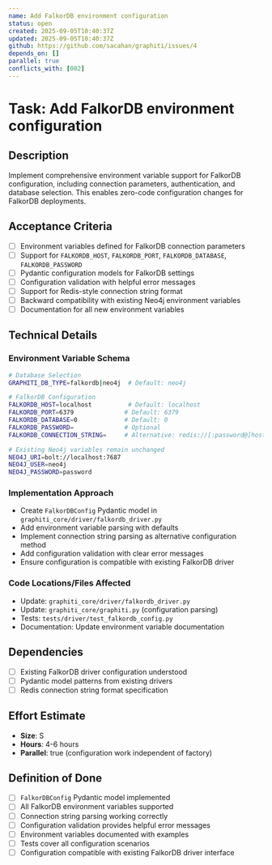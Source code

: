 ```yaml
---
name: Add FalkorDB environment configuration
status: open
created: 2025-09-05T10:40:37Z
updated: 2025-09-05T10:40:37Z
github: https://github.com/sacahan/graphiti/issues/4
depends_on: []
parallel: true
conflicts_with: [002]
---
```


# Task: Add FalkorDB environment configuration

## Description

Implement comprehensive environment variable support for FalkorDB configuration, including connection parameters, authentication, and database selection. This enables zero-code configuration changes for FalkorDB deployments.

## Acceptance Criteria

- [ ] Environment variables defined for FalkorDB connection parameters
- [ ] Support for `FALKORDB_HOST`, `FALKORDB_PORT`, `FALKORDB_DATABASE`, `FALKORDB_PASSWORD`
- [ ] Pydantic configuration models for FalkorDB settings
- [ ] Configuration validation with helpful error messages
- [ ] Support for Redis-style connection string format
- [ ] Backward compatibility with existing Neo4j environment variables
- [ ] Documentation for all new environment variables

## Technical Details

### Environment Variable Schema

```bash
# Database Selection
GRAPHITI_DB_TYPE=falkordb|neo4j  # Default: neo4j

# FalkorDB Configuration
FALKORDB_HOST=localhost          # Default: localhost
FALKORDB_PORT=6379              # Default: 6379
FALKORDB_DATABASE=0             # Default: 0
FALKORDB_PASSWORD=              # Optional
FALKORDB_CONNECTION_STRING=     # Alternative: redis://[:password@]host:port/db

# Existing Neo4j variables remain unchanged
NEO4J_URI=bolt://localhost:7687
NEO4J_USER=neo4j
NEO4J_PASSWORD=password
```

### Implementation Approach

- Create `FalkorDBConfig` Pydantic model in `graphiti_core/driver/falkordb_driver.py`
- Add environment variable parsing with defaults
- Implement connection string parsing as alternative configuration method
- Add configuration validation with clear error messages
- Ensure configuration is compatible with existing FalkorDB driver

### Code Locations/Files Affected

- Update: `graphiti_core/driver/falkordb_driver.py`
- Update: `graphiti_core/graphiti.py` (configuration parsing)
- Tests: `tests/driver/test_falkordb_config.py`
- Documentation: Update environment variable documentation

## Dependencies

- [ ] Existing FalkorDB driver configuration understood
- [ ] Pydantic model patterns from existing drivers
- [ ] Redis connection string format specification

## Effort Estimate

- **Size**: S
- **Hours**: 4-6 hours
- **Parallel**: true (configuration work independent of factory)

## Definition of Done

- [ ] `FalkorDBConfig` Pydantic model implemented
- [ ] All FalkorDB environment variables supported
- [ ] Connection string parsing working correctly
- [ ] Configuration validation provides helpful error messages
- [ ] Environment variables documented with examples
- [ ] Tests cover all configuration scenarios
- [ ] Configuration compatible with existing FalkorDB driver interface
